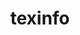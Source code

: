 ---
title: "texinfo"
layout: cache
categories: [package, v0.19]
meta: {"versions": ["6.5"], "compilers": ["gcc@=11.1.0", "gcc@=7.3.1", "gcc@=7.5.0", "oneapi@=2022.1.0"], "oss": ["amzn2", "ubuntu18.04", "ubuntu20.04"], "platforms": ["linux"], "targets": ["aarch64", "neoverse_n1", "x86_64", "x86_64_v3"], "stacks": ["aws-ahug", "aws-ahug-aarch64", "aws-isc", "aws-isc-aarch64", "build_systems", "data-vis-sdk", "e4s", "e4s-oneapi", "ml-cpu", "ml-cuda", "ml-rocm", "radiuss", "tutorial"], "num_specs": 6, "num_specs_by_stack": {"aws-isc-aarch64": 2, "aws-ahug-aarch64": 2, "aws-ahug": 1, "ml-rocm": 1, "aws-isc": 1, "ml-cuda": 1, "ml-cpu": 1, "tutorial": 1, "data-vis-sdk": 1, "build_systems": 1, "radiuss": 1, "e4s": 1, "e4s-oneapi": 1}}
spec_details: [{"hash": "yqy55utpbynzig3aatwsjtp5fc67cwsc", "compiler": "gcc@=7.3.1", "versions": ["6.5"], "os": "amzn2", "platform": "linux", "target": "aarch64", "variants": ["build_system=autotools", "patches=12f6edb,1732115"], "stacks": ["aws-isc-aarch64", "aws-ahug-aarch64"], "size": "-", "tarball": "https://binaries.spack.io/releases/v0.19/build_cache/linux-amzn2-aarch64/gcc-7.3.1/texinfo-6.5/linux-amzn2-aarch64-gcc-7.3.1-texinfo-6.5-yqy55utpbynzig3aatwsjtp5fc67cwsc.spack"}, {"hash": "vmcqfprawpco5esxjlvxt5fuhd3satuy", "compiler": "gcc@=7.3.1", "versions": ["6.5"], "os": "amzn2", "platform": "linux", "target": "neoverse_n1", "variants": ["build_system=autotools", "patches=12f6edb,1732115"], "stacks": ["aws-isc-aarch64", "aws-ahug-aarch64"], "size": "-", "tarball": "https://binaries.spack.io/releases/v0.19/build_cache/linux-amzn2-neoverse_n1/gcc-7.3.1/texinfo-6.5/linux-amzn2-neoverse_n1-gcc-7.3.1-texinfo-6.5-vmcqfprawpco5esxjlvxt5fuhd3satuy.spack"}, {"hash": "2wllcmrqcharghyok7tjywcbeakjsina", "compiler": "gcc@=7.3.1", "versions": ["6.5"], "os": "amzn2", "platform": "linux", "target": "x86_64_v3", "variants": ["build_system=autotools", "patches=12f6edb,1732115"], "stacks": ["aws-ahug", "ml-rocm", "aws-isc", "ml-cuda", "ml-cpu"], "size": "-", "tarball": "https://binaries.spack.io/releases/v0.19/build_cache/linux-amzn2-x86_64_v3/gcc-7.3.1/texinfo-6.5/linux-amzn2-x86_64_v3-gcc-7.3.1-texinfo-6.5-2wllcmrqcharghyok7tjywcbeakjsina.spack"}, {"hash": "hgpn5sqlfcoshixlwrloyuervjyhh7je", "compiler": "gcc@=7.5.0", "versions": ["6.5"], "os": "ubuntu18.04", "platform": "linux", "target": "x86_64", "variants": ["build_system=autotools", "patches=12f6edb,1732115"], "stacks": ["tutorial", "data-vis-sdk", "build_systems", "radiuss"], "size": "-", "tarball": "https://binaries.spack.io/releases/v0.19/build_cache/linux-ubuntu18.04-x86_64/gcc-7.5.0/texinfo-6.5/linux-ubuntu18.04-x86_64-gcc-7.5.0-texinfo-6.5-hgpn5sqlfcoshixlwrloyuervjyhh7je.spack"}, {"hash": "awmm5vqhlx4h6jq77qq5bkmeafv4w35l", "compiler": "gcc@=11.1.0", "versions": ["6.5"], "os": "ubuntu20.04", "platform": "linux", "target": "x86_64", "variants": ["build_system=autotools", "patches=12f6edb,1732115"], "stacks": ["e4s"], "size": "-", "tarball": "https://binaries.spack.io/releases/v0.19/build_cache/linux-ubuntu20.04-x86_64/gcc-11.1.0/texinfo-6.5/linux-ubuntu20.04-x86_64-gcc-11.1.0-texinfo-6.5-awmm5vqhlx4h6jq77qq5bkmeafv4w35l.spack"}, {"hash": "pwq436gutxns6hyhsxrs236hcypckrlb", "compiler": "oneapi@=2022.1.0", "versions": ["6.5"], "os": "ubuntu20.04", "platform": "linux", "target": "x86_64", "variants": ["build_system=autotools", "patches=12f6edb,1732115"], "stacks": ["e4s-oneapi"], "size": "-", "tarball": "https://binaries.spack.io/releases/v0.19/build_cache/linux-ubuntu20.04-x86_64/oneapi-2022.1.0/texinfo-6.5/linux-ubuntu20.04-x86_64-oneapi-2022.1.0-texinfo-6.5-pwq436gutxns6hyhsxrs236hcypckrlb.spack"}]
---